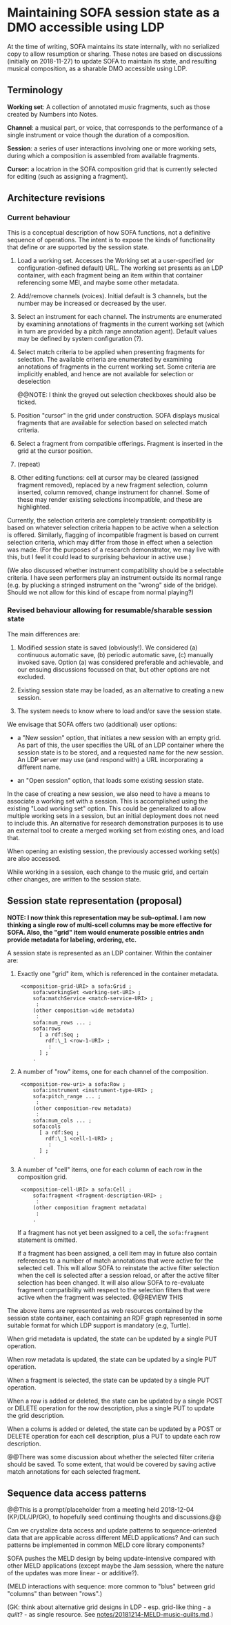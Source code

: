# Maintaining SOFA session state as a DMO accessible using LDP

At the time of writing, SOFA maintains its state internally, with no serialized copy to allow resumption or sharing.  These notes are based on discussions (initially on 2018-11-27) to update SOFA to maintain its state, and resulting musical composition, as a sharable DMO accessible using LDP.


## Terminology

**Working set**: A collection of annotated music fragments, such as those created by Numbers into Notes.

**Channel**: a musical part, or voice, that corresponds to the performance of a single instrument or voice though the duration of a composition.

**Session**: a series of user interactions involving one or more working sets, during which a composition is assembled from available fragments.

**Cursor**: a locatrion in the SOFA composition grid that is currently selected for editing (such as assigning a fragment).


## Architecture revisions

### Current behaviour

This is a conceptual description of how SOFA functions, not a definitive sequence of operations.  The intent is to expose the kinds of functionality that define or are supported by the sessiion state.

1. Load a working set.  Accesses the Working set at a user-specified (or configuration-defined default) URL.  The working set presents as an LDP container, with each fragment being an item within that container referencing some MEI, and maybe some other metadata.

2. Add/remove channels (voices).  Initial default is 3 channels, but the number may be increased or decreased by the user.

3. Select an instrument for each channel.  The instruments are enumerated by examining annotations of fragments in the current working set (which in turn are provided by a pitch range annotation agent).  Default values may be defined by system configuration (?).

4. Select match criteria to be applied when presenting fragments for selection.  The available criteria are enumerated by examining annotations of fragments in the current working set.  Some criteria are implicitly enabled, and hence are not available for selection or deselection

    @@NOTE: I think the greyed out selection checkboxes should also be ticked.

5. Position "cursor" in the grid under construction.  SOFA displays musical fragments that are available for selection based on selected match criteria.

6. Select a fragment from compatible offerings.  Fragment is inserted in the grid at the cursor position.

7. (repeat)

8. Other editing functions:  cell at cursor may be cleared (assigned fragment removed), replaced by a new fragment selection, column inserted, column removed, change instrument for channel.  Some of these may render existing selections incompatible, and these are highlighted.


Currently, the selection criteria are completely transient:  compatibility is based on whatever selection criteria happen to be active when a selection is offered.  Similarly, flagging of incompatible fragment is based on current selection criteria, which may differ from those in effect when a selection was made.  (For the purposes of a research demonstrator, we may live with this, but I feel it could lead to surprising behaviour in active use.)

(We also discussed whether instrument compatibility should be a selectable criteria.  I have seen performers play an instrument outside its normal range (e.g. by plucking a stringed instrument on the "wrong" side of the bridge).  Should we not allow for this kind of escape from normal playing?)


### Revised behaviour allowing for resumable/sharable session state

The main differences are:

1. Modified session state is saved (obviously!).  We considered (a) continuous automatic save, (b) periodic automatic save, (c) manually invoked save.  Option (a) was considered preferable and achievable, and our ensuing discussions focussed on that, but other options are not excluded.

2. Existing session state may be loaded, as an alternative to creating a new session.

3. The system needs to know where to load and/or save the session state.  

We envisage that SOFA offers two (additional) user options:

- a "New session" option, that initiates a new session with an empty grid.  As part of this, the user specifies the URL of an LDP container where the session state is to be stored, and a requested name for the new session.  An LDP server may use (and respond with) a URL incorporating a different name.

- an "Open session" option, that loads some existing session state.

In the case of creating a new session, we also need to have a means to associate a working set with a session.  This is accomplished using the existing "Load working set" option.  This could be generalized to allow multiple working sets in a session, but an initial deployment does not need to include this.  An alternative for research demonstration purposes is to use an external tool to create a merged working set from existing ones, and load that.

When opening an existing session, the previously accessed working set(s) are also accessed.

While working in a session, each change to the music grid, and certain other changes, are written to the session state.


## Session state representation (proposal)

**NOTE: I now think this representation may be sub-optimal.  I am now thinking a single row of multi-scell columns may be more effective for SOFA.  Also, the "grid" item would enumerate possible entries andn provide metadata for labeling, ordering, etc.**

A session state is represented as an LDP container.  Within the container are:

1. Exactly one "grid" item, which is referenced in the container metadata.

        <composition-grid-URI> a sofa:Grid ;
            sofa:workingSet <working-set-URI> ;
            sofa:matchService <match-service-URI> ;
             :
            (other composition-wide metadata)
             :
            sofa:num_rows ... ;
            sofa:rows 
              [ a rdf:Seq ;
                rdf:\_1 <row-1-URI> ;
                 :
              ] ;
            .


2. A number of "row" items, one for each channel of the composition.

        <composition-row-uri> a sofa:Row ;
            sofa:instrument <instrument-type-URI> ;
            sofa:pitch_range ... ;
             :
            (other composition-row metadata)
             :
            sofa:num_cols ... ;
            sofa:cols
              [ a rdf:Seq ;
                rdf:\_1 <cell-1-URI> ;
                 :
              ] ;
            .

3. A number of "cell" items, one for each column of each row in the composition grid.

        <composition-cell-URI> a sofa:Cell ;
            sofa:fragment <fragment-description-URI> ;
             :
            (other composition fragment metadata)
             :
            .

    If a fragment has not yet been assigned to a cell, the `sofa:fragment` statement is omitted.

    If a fragment has been assigned, a cell item may in future also contain references to a number of match annotations that were active for the selected cell.  This will allow SOFA to reinstate the active filter selection when the cell is selected after a session reload, or after the active filter selection has been changed.  It will also allow SOFA to re-evaluate fragment compatibility with respect to the selection filters that were active when the fragment was selected.  @@REVIEW THIS

The above items are represented as web resources contained by the session state container, each containing an RDF graph represented in some suitable format for which LDP support is mandatory (e.g, Turtle).

When grid metadata is updated, the state can be updated by a single PUT operation.

When row metadata is updated, the state can be updated by a single PUT operation.

When a fragment is selected, the state can be updated by a single PUT operation.

When a row is added or deleted, the state can be updated by a single POST or DELETE operation for the row description, plus a single PUT to update the grid description.

When a colums is added or deleted, the state can be updated by a POST or DELETE operation for each cell description, plus a PUT to update each row description.

@@There was some discussion about whether the selected filter criteria should be saved.  To some extent, that would be covered by saving active match annotations for each selected fragment.


## Sequence data access patterns

@@This is a prompt/placeholder from a meeting held 2018-12-04 (KP/DL/JP/GK), to hopefully seed continuing thoughts and discussions.@@

Can we crystalize data access and update patterns to sequence-oriented data that are applicable across different MELD applications?  And can such patterns be implemented in common MELD core library components?

SOFA pushes the MELD design by being update-intensive compared with other MELD applications (except maybe the Jam sesssion, where the nature of the updates was more linear - or additive?).

(MELD interactions with sequence: more common to "blus" between grid "columns" than between "rows".)

(GK: think about alternative grid designs in LDP - esp. grid-like thing - a _quilt_? - as single resource.  See [notes/20181214-MELD-music-quilts.md](./20181214-MELD-music-quilts.md).)

